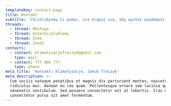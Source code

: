 ```yaml
---
templateKey: contact-page
title: Kontakt
subtitle: 'Chcielibyśmy Ci pomóc, nie krępuj się, aby wysłać wiadomość'
threads:
  - thread: Obsługa
  - thread: Usterki/problemy
  - thread: Inne
  - thread: Inne2
contacts:
  - contact: klimatyzacjeTraczyk@gmail.com
    type: mail
  - contact: 777 666 777
    type: phone
meta_title: 'Kontakt| Klimatyzacje, Jakub Traczyk'
meta_description: >-
  Cum sociis natoque penatibus et magnis dis parturient montes, nascetur
  ridiculus mus. Aenean eu leo quam. Pellentesque ornare sem lacinia quam
  venenatis vestibulum. Sed posuere consectetur est at lobortis. Cras mattis
  consectetur purus sit amet fermentum.
---
```


